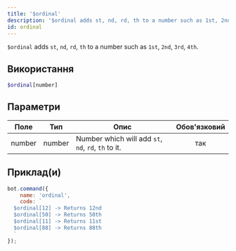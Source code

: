```yaml
---
title: '$ordinal'
description: '$ordinal adds st, nd, rd, th to a number such as 1st, 2nd, 3rd, 4th.'
id: ordinal
---
```


`$ordinal` adds `st`, `nd`, `rd`, `th` to a number such as `1st`, `2nd`, `3rd`, `4th`.

## Використання

```php
$ordinal[number]
```

## Параметри

| Поле   | Тип    | Опис                                                | Обов'язковий |
| ------ | ------ | --------------------------------------------------- |:------------:|
| number | number | Number which will add `st`, `nd`, `rd`, `th` to it. |     так      |

## Приклад(и)

```javascript
bot.command({
    name: 'ordinal',
    code: `
  $ordinal[12] -> Returns 12nd 
  $ordinal[50] -> Returns 50th
  $ordinal[11] -> Returns 11st
  $ordinal[88] -> Returns 88th
  `
});
```
